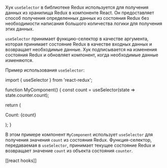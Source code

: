 Хук `useSelector` в библиотеке Redux используется для получения данных из хранилища Redux в компоненте React. Он предоставляет способ получения определенных данных из состояния Redux без необходимости написания большого количества логики для получения этих данных.

`useSelector` принимает функцию-селектор в качестве аргумента, которая принимает состояние Redux в качестве входных данных и возвращает необходимые данные. Хук подписывается на изменения состояния Redux и обновляет компонент, когда необходимые данные изменяются.

Пример использования `useSelector`:

import { useSelector } from 'react-redux';

function MyComponent() {
  const count = useSelector(state => state.counter.count);

  return (
    <div>
      <p>Count: {count}</p>
    </div>
  );
}

В этом примере компонент `MyComponent` использует `useSelector` для получения значения `count` из состояния Redux. Функция-селектор, передаваемая в `useSelector`, принимает текущее состояние Redux и возвращает значение `count` из объекта состояния `counter`.

[[react hooks]]